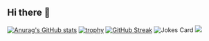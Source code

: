 ## Hi there 👋

<!--
**arnavhax/arnavhax** is a ✨ _special_ ✨ repository because its `README.md` (this file) appears on your GitHub profile.

Here are some ideas to get you started:

- 🔭 I’m currently working on ...
- 🌱 I’m currently learning ...
- 👯 I’m looking to collaborate on ...
- 🤔 I’m looking for help with ...
- 💬 Ask me about ...
- 📫 How to reach me: ...
- 😄 Pronouns: ...
- ⚡ Fun fact: ...
-->

[![Anurag's GitHub stats](https://github-readme-stats.vercel.app/api?username=arnavhax)](https://github.com/anuraghazra/github-readme-stats)
[![trophy](https://github-profile-trophy.vercel.app/?username=arnavhax)](https://github.com/ryo-ma/github-profile-trophy)
[![GitHub Streak](https://github-readme-streak-stats.herokuapp.com?user=arnavhax&theme=monokai-metallian&hide_border=true&date_format=j%20M%5B%20Y%5D)](https://git.io/streak-stats)
![Jokes Card](https://readme-jokes.vercel.app/api)
![](https://komarev.com/ghpvc/?username=arnavhax)
